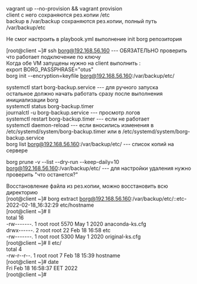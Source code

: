 vagrant up --no-provision && vagrant provision  \
client с него сохраняются рез.копии /etc \
backup в /var/backup сохраняются рез.копии, полный путь /var/backup/etc 

Не смог настроить в playbook.yml выполнение init borg репозитория 

[root@client ~]# ssh borg@192.168.56.160 --- ОБЯЗАТЕЛЬНО проверить что работает подключение по ключу \
Когда обе VM запущены нужно на client выполнить : \
export BORG_PASSPHRASE="otus" \
borg init --encryption=keyfile borg@192.168.56.160:/var/backup/etc/  

systemctl start borg-backup.service --- для ручного запуска \
остальное должно начать работать сразу после выполнения инициализации borg \
systemctl status borg-backup.timer \
journalctl -u borg-backup.service --- просмотр логов \
systemctl restart borg-backup.timer --- если не работает \
systemctl daemon-reload --- если вносились изменения в /etc/systemd/system/borg-backup.timer или в /etc/systemd/system/borg-backup.service \
borg list borg@192.168.56.160:/var/backup/etc/ --- список копий на сервере 

borg prune -v --list --dry-run --keep-daily=10 borg@192.168.56.160:/var/backup/etc/ --- для настройки удаления нужно проверить "что останется?" 

Восстановление файла из рез.копии, можно восстановить всю директорию \
[root@client ~]# borg extract borg@192.168.56.160:/var/backup/etc/::etc-2022-02-18_16:32:29 etc/hostname \
[root@client ~]# ll \
total 16 \
-rw-------. 1 root root 5570 May  1  2020 anaconda-ks.cfg \
drwx------. 2 root root   22 Feb 18 16:58 etc \
-rw-------. 1 root root 5300 May  1  2020 original-ks.cfg \
[root@client ~]# ll etc/ \
total 4 \
-rw-r--r--. 1 root root 7 Feb 18 15:39 hostname \
[root@client ~]# date \
Fri Feb 18 16:58:37 EET 2022 \
[root@client ~]# 

 
